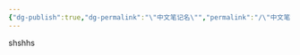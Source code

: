 ```yaml
---
{"dg-publish":true,"dg-permalink":"\"中文笔记名\"","permalink":"/\"中文笔记名\"/","tags":["gardenEntry"]}
---
```


shshhs